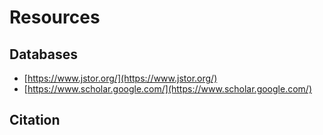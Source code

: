 # Resources

## Databases
- [https://www.jstor.org/](https://www.jstor.org/)  
- [https://www.scholar.google.com/](https://www.scholar.google.com/)

## Citation
